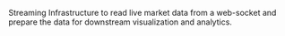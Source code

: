 Streaming Infrastructure to read live market data from a web-socket and prepare the data for downstream visualization and analytics.
